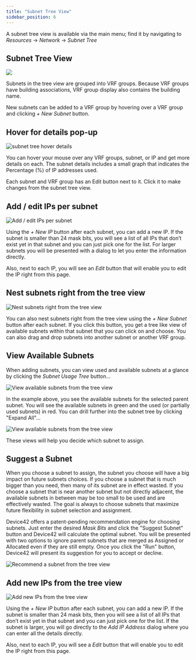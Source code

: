 ```yaml
---
title: "Subnet Tree View"
sidebar_position: 6
---
```


A subnet tree view is available via the main menu; find it by navigating to _Resources_ -> _Network_ -> _Subnet Tree_

## Subnet Tree View

![](/assets/images/subnet_tree_view-1512.png)

Subnets in the tree view are grouped into VRF groups. Because VRF groups have building associations, VRF group display also contains the building name.

New subnets can be added to a VRF group by hovering over a VRF group and clicking _+ New Subnet_ button.

## Hover for details pop-up

![subnet tree hover details](/assets/images/hover_subnet_tree.png)

You can hover your mouse over any VRF groups, subnet, or IP and get more details on each. The subnet details includes a small graph that indicates the Percentage (%) of IP addresses used.

Each subnet and VRF group has an Edit button next to it. Click it to make changes from the subnet tree view.

## Add / edit IPs per subnet

![Add / edit IPs per subnet](/assets/images/wpid6691-media_1424648468104.png)

Using the _+ New IP_ button after each subnet, you can add a new IP. If the subnet is smaller than 24 mask bits, you will see a list of all IPs that don’t exist yet in that subnet and you can just pick one for the list.  For larger subnets you will be presented with a dialog to let you enter the information directly.

Also, next to each IP, you will see an _Edit_ button that will enable you to edit the IP right from this page.

## Nest subnets right from the tree view

![Nest subnets right from the tree view](/assets/images/wpid6689-media_1424645974037.png)

You can also nest subnets right from the tree view using the _+ New Subnet_ button after each subnet. If you click this button, you get a tree like view of available subnets within that subnet that you can click on and choose. You can also drag and drop subnets into another subnet or another VRF group.

## View Available Subnets

When adding subnets, you can view used and available subnets at a glance by clicking the _Subnet Usage Tree_ button...

![View available subnets from the tree view](/assets/images/subnet-tree-availability-1.png)

In the example above, you see the available subnets for the selected parent subnet. You will see the available subnets in green and the used (or partially used subnets) in red. You can drill further into the subnet tree by clicking "Expand All"...

![View available subnets from the tree view](/assets/images/subnet-tree-availability-2.png)

These views will help you decide which subnet to assign.

## Suggest a Subnet

When you choose a subnet to assign, the subnet you choose will have a big impact on future subnets choices. If you choose a subnet that is much bigger than you need, then many of its subnet are in effect wasted. If you choose a subnet that is near another subnet but not directly adjacent, the available subnets in between may be too small to be used and are effectively wasted. The goal is always to choose subnets that maximize future flexibility in subnet selection and assignment.

Device42 offers a patent-pending recommendation engine for choosing subnets. Just enter the desired _Mask Bits_ and click the "Suggest Subnet" button and Device42 will calculate the optimal subnet.  You will be presented with two options to ignore parent subnets that are merged as Assigned or Allocated even if they are still empty.  Once you click the "Run" button, Device42 will present its suggestion for you to accept or decline.

![Recommend a subnet from the tree view](/assets/images/subnet-tree-suggest-1.png)

## Add new IPs from the tree view

![Add new IPs from the tree view](/assets/images/wpid6690-media_1424646022240.png)

Using the _+ New IP_ button after each subnet, you can add a new IP. If the subnet is smaller than 24 mask bits, then you will see a list of all IPs that don’t exist yet in that subnet and you can just pick one for the list.  If the subnet is larger, you will go directly to the _Add IP Address_ dialog where you can enter all the details directly.

Also, next to each IP, you will see a _Edit_ button that will enable you to edit the IP right from this page.
